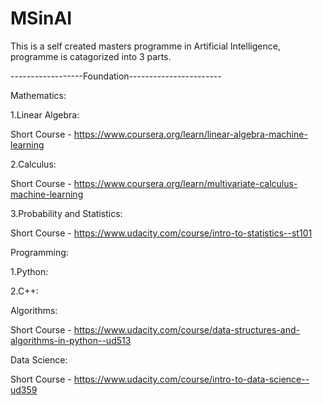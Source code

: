 # MSinAI
This is a self created masters programme in Artificial Intelligence, programme is catagorized into 3 parts.

------------------Foundation-----------------------

Mathematics:


1.Linear Algebra:

Short Course - https://www.coursera.org/learn/linear-algebra-machine-learning

2.Calculus:

Short Course - https://www.coursera.org/learn/multivariate-calculus-machine-learning

3.Probability and Statistics:

Short Course - https://www.udacity.com/course/intro-to-statistics--st101



Programming:

1.Python:

2.C++:



Algorithms:

Short Course - https://www.udacity.com/course/data-structures-and-algorithms-in-python--ud513


Data Science:

Short Course - https://www.udacity.com/course/intro-to-data-science--ud359
